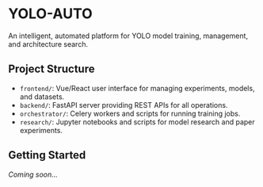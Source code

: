 # YOLO-AUTO

An intelligent, automated platform for YOLO model training, management, and architecture search.

## Project Structure

- `frontend/`: Vue/React user interface for managing experiments, models, and datasets.
- `backend/`: FastAPI server providing REST APIs for all operations.
- `orchestrator/`: Celery workers and scripts for running training jobs.
- `research/`: Jupyter notebooks and scripts for model research and paper experiments.

## Getting Started

*Coming soon...*